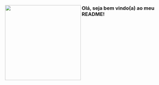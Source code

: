 <div>
  <img src="https://cdn.discordapp.com/attachments/897304698468565022/952407803836907620/readme.png" width="250px" align="left">
  <h3 align="left">Olá, seja bem vindo(a) ao meu <b>README</b>!</h3>
</div>
